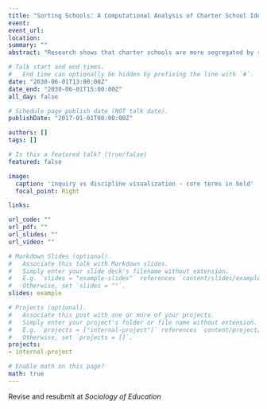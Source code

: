 ```yaml
---
title: "Sorting Schools: A Computational Analysis of Charter School Identities and Stratification"
event:
event_url:
location:
summary: ""
abstract: "Research shows that charter schools are more segregated by race and class than traditional public schools. I investigate an under-examined mechanism for this segregation: Charter schools project identities corresponding to parents’ race- and class-specific parenting styles and educational values. I use computational text analysis to detect the emphasis on inquiry-based learning in the websites of all charter schools operating in the 2015-16 school year. I then estimate mixed linear regression models to test the relationships between ideological emphasis and school- and district-level poverty and ethnicity. I thereby transcend methodological problems in scholarship on charter school identities by collecting contemporary, valid, population-wide data, as well as by blending text analysis with hypothesis testing. Findings suggest that charter school identities are both race- and class-specific, lending weight to arguments for further regulating charter school enrollments. This project contributes to literatures on school choice, educational stratification, and organizational identity."

# Talk start and end times.
#   End time can optionally be hidden by prefixing the line with `#`.
date: "2030-06-01T13:00:00Z"
date_end: "2030-06-01T15:00:00Z"
all_day: false

# Schedule page publish date (NOT talk date).
publishDate: "2017-01-01T00:00:00Z"

authors: []
tags: []

# Is this a featured talk? (true/false)
featured: false

image:
  caption: 'inquiry vs discipline visualization - core terms in bold'
  focal_point: Right

links:

url_code: ""
url_pdf: ""
url_slides: ""
url_video: ""

# Markdown Slides (optional).
#   Associate this talk with Markdown slides.
#   Simply enter your slide deck's filename without extension.
#   E.g. `slides = "example-slides"` references `content/slides/example-slides.md`.
#   Otherwise, set `slides = ""`.
slides: example

# Projects (optional).
#   Associate this post with one or more of your projects.
#   Simply enter your project's folder or file name without extension.
#   E.g. `projects = ["internal-project"]` references `content/project/deep-learning/index.md`.
#   Otherwise, set `projects = []`.
projects:
- internal-project

# Enable math on this page?
math: true
---
```


Revise and resubmit at *Sociology of Education*
